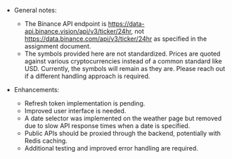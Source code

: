 - General notes: 
    - The Binance API endpoint is https://data-api.binance.vision/api/v3/ticker/24hr, not https://data.binance.com/api/v3/ticker/24hr as specified in the assignment document.
    - The symbols provided here are not standardized. Prices are quoted against various cryptocurrencies instead of a common standard like USD. Currently, the symbols will remain as they are. Please reach out if a different handling approach is required.

- Enhancements:
    - Refresh token implementation is pending.
    - Improved user interface is needed.
    - A date selector was implemented on the weather page but removed due to slow API response times when a date is specified.
    - Public APIs should be proxied through the backend, potentially with Redis caching.
    - Additional testing and improved error handling are required.